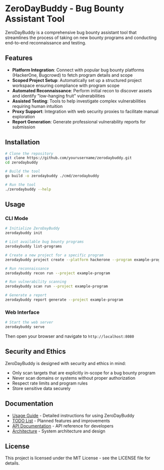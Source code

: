 # ZeroDayBuddy - Bug Bounty Assistant Tool

ZeroDayBuddy is a comprehensive bug bounty assistant tool that streamlines the process of taking on new bounty programs and conducting end-to-end reconnaissance and testing.

## Features

- **Platform Integration**: Connect with popular bug bounty platforms (HackerOne, Bugcrowd) to fetch program details and scope
- **Scoped Project Setup**: Automatically set up a structured project workspace ensuring compliance with program scope
- **Automated Reconnaissance**: Perform initial recon to discover assets and identify "low-hanging fruit" vulnerabilities
- **Assisted Testing**: Tools to help investigate complex vulnerabilities requiring human intuition
- **Proxy Support**: Integration with web security proxies to facilitate manual exploration
- **Report Generation**: Generate professional vulnerability reports for submission

## Installation

```bash
# Clone the repository
git clone https://github.com/yourusername/zerodaybuddy.git
cd zerodaybuddy

# Build the tool
go build -o zerodaybuddy ./cmd/zerodaybuddy

# Run the tool
./zerodaybuddy --help
```

## Usage

### CLI Mode

```bash
# Initialize ZeroDayBuddy
zerodaybuddy init

# List available bug bounty programs
zerodaybuddy list-programs

# Create a new project for a specific program
zerodaybuddy project create --platform hackerone --program example-program

# Run reconnaissance
zerodaybuddy recon run --project example-program

# Run vulnerability scanning
zerodaybuddy scan run --project example-program

# Generate a report
zerodaybuddy report generate --project example-program
```

### Web Interface

```bash
# Start the web server
zerodaybuddy serve
```

Then open your browser and navigate to `http://localhost:8080`

## Security and Ethics

ZeroDayBuddy is designed with security and ethics in mind:

- Only scan targets that are explicitly in-scope for a bug bounty program
- Never scan domains or systems without proper authorization
- Respect rate limits and program rules
- Store sensitive data securely

## Documentation

- [Usage Guide](./USAGE-GUIDE.md) - Detailed instructions for using ZeroDayBuddy
- [TODO List](./TODO.md) - Planned features and improvements
- [API Documentation](./docs/api) - API reference for developers
- [Architecture](./docs/architecture) - System architecture and design

## License

This project is licensed under the MIT License - see the LICENSE file for details.
